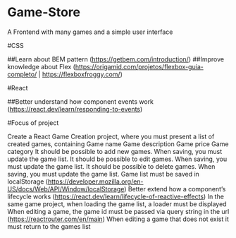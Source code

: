 # Game-Store
 A Frontend with many games and a simple user interface


#CSS

##Learn about BEM pattern (https://getbem.com/introduction/)
##Improve knowledge about Flex (https://origamid.com/projetos/flexbox-guia-completo/ | https://flexboxfroggy.com/)


#React

##Better understand how component events work (https://react.dev/learn/responding-to-events)


#Focus of project

Create a React Game Creation project, where you must present a list of created games, containing
Game name
Game description
Game price
Game category
It should be possible to add new games. When saving, you must update the game list.
It should be possible to edit games. When saving, you must update the game list.
It should be possible to delete games. When saving, you must update the game list.
Game list must be saved in localStorage (https://developer.mozilla.org/en-US/docs/Web/API/Window/localStorage)
Better extend how a component’s lifecycle works (https://react.dev/learn/lifecycle-of-reactive-effects)
In the same game project, when loading the game list, a loader must be displayed
When editing a game, the game id must be passed via query string in the url (https://reactrouter.com/en/main)
When editing a game that does not exist it must return to the games list
